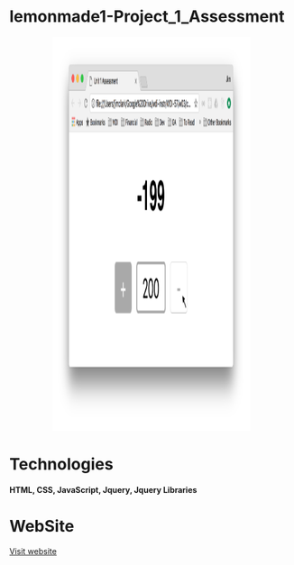 # lemonmade1-Project_1_Assessment


<p align="center">
<img id="centered" width="70%" height="700" src="https://github.com/lemonmade1/lemonmade1-Project_1_Assessment/blob/gh-pages/images/project_1.png" raw=true>
</p>


# Technologies #
  #### HTML, CSS, JavaScript, Jquery, Jquery Libraries 


# WebSite #
  [Visit website](https://github.com/lemonmade1/lemonmade1-Project_1_Assessment.git "Project-1-Assessment")
